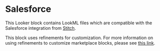 # Salesforce

This Looker block contains LookML files which are compatible with the Salesforce integration from [Stitch](https://www.stitchdata.com/integrations/salesforce/).

This block uses refinements for customization. For more information on using refinements to customize marketplace blocks, please see [this link](https://docs.looker.com/data-modeling/marketplace/customize-blocks).
